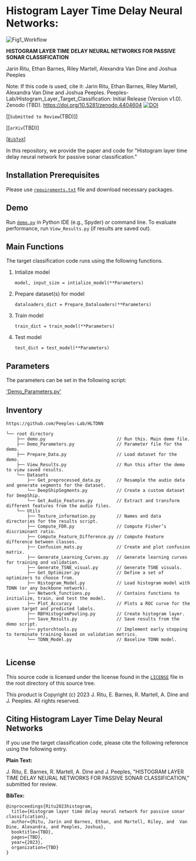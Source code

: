 # Histogram Layer Time Delay Neural Networks:
![Fig1_Workflow](https://github.com/Peeples-Lab/HLTDNN/blob/master/papers/Fig1_Workflow.png)



**HISTOGRAM LAYER TIME DELAY NEURAL NETWORKS FOR PASSIVE SONAR
CLASSIFICATION**

Jarin Ritu, Ethan Barnes, Riley Martell, Alexandra Van Dine and Joshua Peeples

Note: If this code is used, cite it: Jarin Ritu, Ethan Barnes, Riley Martell, Alexandra Van Dine and Joshua Peeples. Peeples-Lab/Histogram_Layer_Target_Classification: Initial Release (Version v1.0). 
Zenodo (TBD). https://doi.org/10.5281/zenodo.4404604 
[![DOI](https://zenodo.org/badge/DOI/10.5281/zenodo.4404604.svg)](https://doi.org/10.5281/zenodo.4404604)

[[`Submitted to Review`(TBD)]]

[[`arXiv`(TBD)]

[[`BibTeX`](https://github.com/Peeples-Lab/HLTDNN#citing-histogram-layer-time-delay-neural-networks)]



In this repository, we provide the paper and code for "Histogram layer time delay neural network for passive sonar classification."

## Installation Prerequisites


Please use [`requirements.txt`](https://github.com/Peeples-Lab/HLTDNN/blob/master/requirements.txt) file and download necessary packages.

## Demo

Run [`demo.py`](https://github.com/Peeples-Lab/HLTDNN/blob/master/demo.py) in Python IDE (e.g., Spyder) or command line. To evaluate performance,
run `View_Results.py` (if results are saved out).

## Main Functions

The target classification code runs using the following functions. 

1. Intialize model  

   ```model, input_size = intialize_model(**Parameters)```

2. Prepare dataset(s) for model
   
   ```dataloaders_dict = Prepare_Dataloaders(**Parameters)```

3. Train model 

   ```train_dict = train_model(**Parameters)```

4. Test model

   ```test_dict = test_model(**Parameters)```

## Parameters

The parameters can be set in the following script:
   
['Demo_Parameters.py'](https://github.com/Peeples-Lab/HLTDNN/blob/master/Demo_Parameters.py)

## Inventory

```
https://github.com/Peeples-Lab/HLTDNN

└── root directory
    ├── demo.py                           // Run this. Main demo file.
    ├── Demo_Parameters.py                // Parameter file for the demo.
    ├── Prepare_Data.py                   // Load dataset for the demo. 
    ├── View_Results.py                   // Run this after the demo to view saved results. 
    └── Datasets                
        ├── Get_preprocessed_data.py      // Resample the audio data and generate segments for the dataset.
        └── DeepShipSegments.py           // Create a custom dataset for DeepShip.
        └── Get_Audio_Features.py         // Extract and transform different features from the audio files.
    └── Utils                     
        ├── Texture_information.py        // Names and data directories for the results script.
        ├── Compute_FDR.py                // Compute Fisher’s discriminant ratio.
        ├── Compute_Feature_Difference.py // Compute Feature difference between classes.
        ├── Confusion_mats.py             // Create and plot confusion matrix.
        ├── Generate_Learning_Curves.py   // Generate learning curves for training and validation.
        ├── Generate_TSNE_visual.py       // Generate TSNE visuals.
        ├── Get_Optimizer.py              // Define a set of optimizers to choose from.
        ├── Histogram_Model.py            // Load histogram model with TDNN (or any backbone network).
        ├── Network_functions.py          // Contains functions to initialize, train, and test the model.
        ├── Plot_Accuracy                 // Plots a ROC curve for the given target and predicted labels.
        ├── RBFHistogramPooling.py        // Create histogram layer.
        ├── Save_Results.py               // Save results from the demo script.
        ├── pytorchtools.py               // Implement early stopping to terminate training based on validation metrics.
        └── TDNN_Model.py                 // Baseline TDNN model.


```

## License

This source code is licensed under the license found in the [`LICENSE`](LICENSE) file in the root directory of this source tree.

This product is Copyright (c) 2023 J. Ritu, E. Barnes, R. Martell, A. Dine and J. Peeples. All rights reserved.

## <a name="CitingHist"></a>Citing Histogram Layer Time Delay Neural Networks

If you use the target classification code, please cite the following reference using the following entry.

**Plain Text:**

J. Ritu, E. Barnes, R. Martell, A. Dine and J. Peeples, "HISTOGRAM LAYER TIME DELAY NEURAL NETWORKS FOR PASSIVE SONAR
CLASSIFICATION," submitted for review.

**BibTex:**

```
@inproceedings{Ritu2023histogram,
  title={Histogram layer time delay neural network for passive sonar classification},
  author={Ritu, Jarin and Barnes, Ethan, and Martell, Riley, and  Van Dine, Alexandra, and Peeples, Joshua},
  booktitle={TBD},
  pages={TBD},
  year={2023},
  organization={TBD}
}
```
